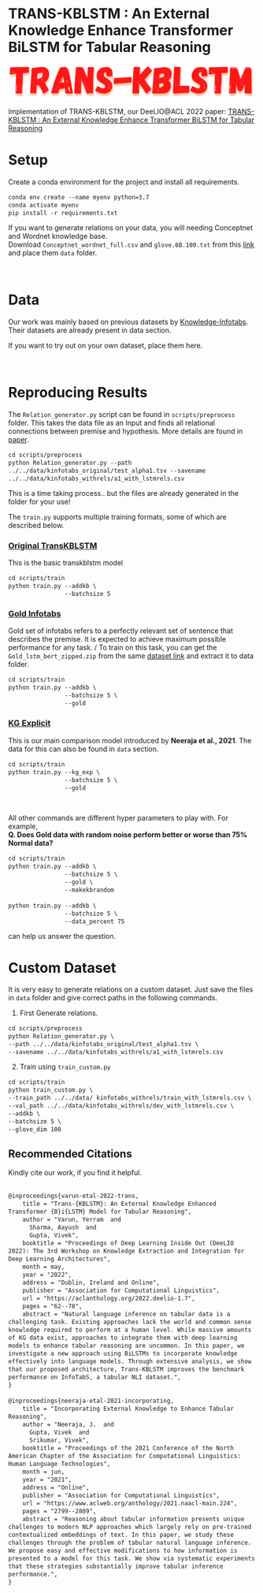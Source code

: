 <h1> TRANS-KBLSTM : An External Knowledge Enhance Transformer BiLSTM for Tabular Reasoning </h1>
<img src="./trans-kblstm.png"/>

Implementation of TRANS-KBLSTM, our DeeLIO@ACL 2022 paper: 
<a href="https://vgupta123.github.io/docs/TransKBLSTM.pdf"> TRANS-KBLSTM : An External Knowledge Enhance Transformer BiLSTM for Tabular Reasoning </a>



# Setup
Create a conda environment for the project and install all requirements.

```
conda env create --name myenv python=3.7
conda activate myenv
pip install -r requirements.txt
```

If you want to generate relations on your data, you will needing Conceptnet and Wordnet knowledge base. \
Download `Conceptnet_wordnet_full.csv` and `glove.6B.100.txt` from this [link](https://drive.google.com/drive/folders/1kA44dYJ6wEA4MzexD_-KhR-PiDw6lYKo) and place them `data` folder.

<br>

# Data
Our work was mainly based on previous datasets by [Knowledge-Infotabs](https://knowledge-infotabs.github.io/). Their datasets are already present in data section.

If you want to try out on your own dataset, place them here.

<br>

# Reproducing Results

The `Relation_generator.py` script can be found in `scripts/preprocess` folder. This takes the data file as an Input and finds all relational connections between premise and hypothesis. More details are found in [paper](https://trans-kblstm.github.io/).

```
cd scripts/preprocess
python Relation_generator.py --path ../../data/kinfotabs_original/test_alpha1.tsv --savename ../../data/kinfotabs_withrels/a1_with_lstmrels.csv
```

This is a time taking process.. but the files are already generated in the folder for your use!
<br>

The `train.py` supports multiple training formats, some of which are described below.

### <u> Original TransKBLSTM </u>
This is the basic transkblstm model

```
cd scripts/train
python train.py --addkb \
                --batchsize 5
```

### <u> Gold Infotabs </u>
Gold set of infotabs refers to a perfectly relevant set of sentence that describes the premise. It is expected to achieve maximum possible performance for any task. /
To train on this task, you can get the `Gold_lstm_bert_zipped.zip` from the same [dataset link](https://drive.google.com/drive/folders/1kA44dYJ6wEA4MzexD_-KhR-PiDw6lYKo) and extract it to data folder.

```
cd scripts/train
python train.py --addkb \
                --batchsize 5 \
                --gold
```

### <u> KG Explicit </u>
This is our main comparison model introduced by <strong>Neeraja et al., 2021</strong>. The data for this can also be found in `data` section.

```
cd scripts/train
python train.py --kg_exp \
                --batchsize 5 \
                --gold
```
<br>


All other commands are different hyper parameters to play with. For example, <br>
<b> Q. Does Gold data with random noise perform better or worse than 75% Normal data? </b>

```
cd scripts/train
python train.py --addkb \
                --batchsize 5 \
                --gold \
                --makekbrandom 

python train.py --addkb \
                --batchsize 5 \
                --data_percent 75
```
can help us answer the question.


# Custom Dataset

It is very easy to generate relations on a custom dataset. Just save the files in `data` folder and give correct paths in the following commands.

1. First Generate relations.

```
cd scripts/preprocess
python Relation_generator.py \
--path ../../data/kinfotabs_original/test_alpha1.tsv \
--savename ../../data/kinfotabs_withrels/a1_with_lstmrels.csv
```

2. Train using `train_custom.py`

```
cd scripts/train
python train_custom.py \
--train_path ../../data/ kinfotabs_withrels/train_with_lstmrels.csv \
--val_path ../../data/kinfotabs_withrels/dev_with_lstmrels.csv \
--addkb \
--batchsize 5 \
--glove_dim 100
```


## Recommended Citations

Kindly cite our work, if you find it helpful.

```

@inproceedings{varun-etal-2022-trans,
    title = "Trans-{KBLSTM}: An External Knowledge Enhanced Transformer {B}i{LSTM} Model for Tabular Reasoning",
    author = "Varun, Yerram  and
      Sharma, Aayush  and
      Gupta, Vivek",
    booktitle = "Proceedings of Deep Learning Inside Out (DeeLIO 2022): The 3rd Workshop on Knowledge Extraction and Integration for Deep Learning Architectures",
    month = may,
    year = "2022",
    address = "Dublin, Ireland and Online",
    publisher = "Association for Computational Linguistics",
    url = "https://aclanthology.org/2022.deelio-1.7",
    pages = "62--78",
    abstract = "Natural language inference on tabular data is a challenging task. Existing approaches lack the world and common sense knowledge required to perform at a human level. While massive amounts of KG data exist, approaches to integrate them with deep learning models to enhance tabular reasoning are uncommon. In this paper, we investigate a new approach using BiLSTMs to incorporate knowledge effectively into language models. Through extensive analysis, we show that our proposed architecture, Trans-KBLSTM improves the benchmark performance on InfoTabS, a tabular NLI dataset.",
}

@inproceedings{neeraja-etal-2021-incorporating,
    title = "Incorporating External Knowledge to Enhance Tabular Reasoning",
    author = "Neeraja, J.  and
      Gupta, Vivek  and
      Srikumar, Vivek",
    booktitle = "Proceedings of the 2021 Conference of the North American Chapter of the Association for Computational Linguistics: Human Language Technologies",
    month = jun,
    year = "2021",
    address = "Online",
    publisher = "Association for Computational Linguistics",
    url = "https://www.aclweb.org/anthology/2021.naacl-main.224",
    pages = "2799--2809",
    abstract = "Reasoning about tabular information presents unique challenges to modern NLP approaches which largely rely on pre-trained contextualized embeddings of text. In this paper, we study these challenges through the problem of tabular natural language inference. We propose easy and effective modifications to how information is presented to a model for this task. We show via systematic experiments that these strategies substantially improve tabular inference performance.",
}

```

